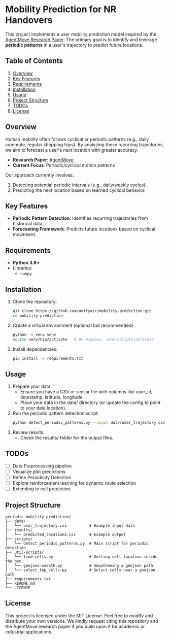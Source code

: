 # Mobility Prediction for NR Handovers

This project implements a user mobility prediction model inspired by the [AgentMove Research Paper](https://arxiv.org/abs/2408.13986). The primary goal is to identify and leverage **periodic patterns** in a user's trajectory to predict future locations.

## Table of Contents

1. [Overview](#overview)
2. [Key Features](#key-features)
3. [Requirements](#requirements)
4. [Installation](#installation)
5. [Usage](#usage)
6. [Project Structure](#project-structure)
7. [TODOs](#todos)
8. [License](#license)

## Overview

Human mobility often follows cyclical or periodic patterns (e.g., daily commute, regular shopping trips). By analyzing these recurring trajectories, we aim to forecast a user's next location with greater accuracy.

- **Research Paper**: [AgentMove](https://arxiv.org/abs/2408.13986)
- **Current Focus**: Periodic/cyclical motion patterns

Our approach currently involves:

1. Detecting potential periodic intervals (e.g., daily/weekly cycles).
2. Predicting the next location based on learned cyclical behavior.

## Key Features

- **Periodic Pattern Detection**: Identifies recurring trajectories from historical data.
- **Forecasting Framework**: Predicts future locations based on cyclical movement.

## Requirements

- **Python 3.8+**
- Libraries:
  - `numpy`

## Installation

1. Clone the repository:

   ```bash
   git clone https://github.com/unifyair/mobility-prediction.git
   cd mobility-prediction
   ```

2. Create a virtual environment (optional but recommended):

   ```bash
   python -m venv venv
   source venv/bin/activate   # On Windows: venv\Scripts\activate
   ```

3. Install dependencies:

   ```bash
   pip install -r requirements.txt
   ```

## Usage

1. Prepare your data:
   - Ensure you have a CSV or similar file with columns like user_id, timestamp, latitude, longitude.
   - Place your data in the data/ directory (or update the config to point to your data location).
2. Run the periodic pattern detection script:
   ```bash
   python detect_periodic_patterns.py --input data/user_trajectory.csv --output results/predicted_locations.csv
   ```
3. Review results:
   - Check the results/ folder for the output files.

## TODOs

- [ ] Data Preprocessing pipeline
- [ ] Visualize plot predictions
- [ ] Refine Periodicity Detection
- [ ] Explore reinforcement learning for dynamic route selection
- [ ] Extending to cell prediction.

## Project Structure

```
periodic-mobility-prediction/
├── data/
│   └── user_trajectory.csv          # Example input data
├── results/
│   └── predicted_locations.csv      # Example output
├── scripts/
│   └── detect_periodic_patterns.py  # Main script for periodic detection
├── util-scripts/
│   └── find-cells.py                # Getting cell location inside the box.
│   └── geojson-smooth.py            # Smoothening a geojson path
│   └── select_top_cells.py          # Select cells near a geojson path
├── requirements.txt
├── README.md
└── LICENSE
```

## License

This project is licensed under the MIT License. Feel free to modify and distribute your own versions. We kindly request citing this repository and the AgentMove research paper if you build upon it for academic or industrial applications.
